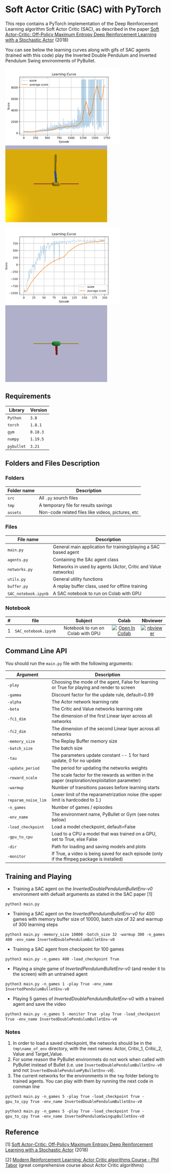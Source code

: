 # Soft Actor Critic (SAC) with PyTorch

This repo contains a PyTorch implementation of the Deep Reinforcement Learning algorithm Soft Actor Critic (SAC), as described in the paper [Soft Actor-Critic: Off-Policy Maximum Entropy Deep Reinforcement Learning with a Stochastic Actor](https://arxiv.org/abs/1801.01290) (2018)

You can see below the learning curves along with gifs of SAC agents (trained with this code) play the Inverted Double Pendulum and Inverted Pendulum Swing environments of PyBullet.

<img src="assets/SAC_InvertedDoublePendulumBulletEnv-v0__gamma_0.99__alpha_0.0003__beta_0.0003__fc1_256__fc2_256__bs_256__buffer_100000__update_period_2__tau_0.005__.png" width="" height="240"> ![](assets/TrainedInvertedDoublePendulumAgentGif.gif)


<img src="assets/SAC_InvertedPendulumSwingupBulletEnv-v0__gamma_0.99__alpha_0.0003__beta_0.0003__fc1_256__fc2_256__bs_256__buffer_100000__update_period_2__tau_0.005__.png" width="" height="240"> ![](assets/TrainedInvertedPendulumSwingupAgentGif.gif)



## Requirements
|Library         | Version |
|----------------|---------|
|`Python`        |  `3.8`  |
|`torch`         |  `1.8.1`|
|`gym`           | `0.18.3`|
|`numpy`         | `1.19.5`|
|`pybullet`      | `3.21`  |


## Folders and Files Description

### Folders

|Folder name       |                     Description                                    |
|------------------|--------------------------------------------------------------------|
|`src`             | All `.py` sourch files                                             |
|`tmp `            | A temporary file for results savings                               |
|`assets`          | Non-code related files like videos, pictures, etc                 |


### Files

|File name            |                     Description                                    |
|---------------------|--------------------------------------------------------------------|
|`main.py`            | General main application for training/playing a SAC based agent    |
|`agents.py`          | Containing the SAc agent class                                     |
|`networks.py`        | Networks in used by agents (Actor, Critic and Value networks)      |
|`utils.py`           | General utility functions                                          |
|`buffer.py`          | A replay buffer class, used for offline training                   |
|`SAC_notebook.ipynb` | A SAC notebook to run on Colab with GPU                            |

### Notebook

| #   | file            | Subject                                         | Colab             | Nbviewer               |
|:----:|:--------------:|:------------------------------------------------:|:-----------------:|:---------------------:|
| 1   | `SAC_notebook.ipynb` | Notebook to run on Colab with GPU   | [![Open In Collab](https://colab.research.google.com/assets/colab-badge.svg)](https://colab.research.google.com/github/RoyElkabetz/SAC_with_PyTorch/blob/main/src/SAC_notebook.ipynb#scrollTo=1ZaWTp5Ufczm)        | [![nbviewer](https://raw.githubusercontent.com/jupyter/design/master/logos/Badges/nbviewer_badge.svg)](https://nbviewer.org/github/RoyElkabetz/SAC_with_PyTorch/blob/main/src/SAC_notebook.ipynb)|


## Command Line API

You should run the `main.py` file with the following arguments:


|Argument             | Description                                                                                   |
|---------------------|-----------------------------------------------------------------------------------------------|
|`-play`              | Choosing the mode of the agent, False for learning or True for playing and render to screen   |
|`-gamma`             | Discount factor for the update rule, default=0.99                                             |
|`-alpha`             | The Actor network learning rate                                                               |
|`-beta`              | The Critic and Value networks learning rate                                                   |
|`-fc1_dim`           | The dimension of the first Linear layer across all networks                                   |
|`-fc2_dim`           | The dimension of the second Linear layer across all networks                                  |
|`-memory_size`       | The Replay Buffer memory size                                                                 |
|`-batch_size`        | The batch size                                                                                |
|`-tau`               | The parameters update constant -- 1 for hard update, 0 for no update                          |
|`-update_period`     | The period for updating the networks weights                                                  |
|`-reward_scale`      | The scale factor for the rewards as written in the paper (exploration/exploitation parameter) |
|`-warmup`            | Number of transitions passes before learning starts                                           |
|`-reparam_noise_lim` | Lower limit of the reparametrization noise (the upper limit is hardcoded to 1.)               |
|`-n_games`           | Number of games / episodes                                                                    |
|`-env_name`          | The environment name, PyBullet or Gym (see notes below)                                       |
|`-load_checkpoint`   | Load a model checkpoint, default=False                                                        |
|`-gpu_to_cpu`        | Load to a CPU a model that was trained on a GPU, set to True, else False                      |
|`-dir`               | Path for loading and saving models and plots                                                  |
|`-monitor`           | If True, a video is being saved for each episode (only if the ffmpeg package is installed)    |


## Training and Playing
- Training a SAC agent on the *InvertedDoublePendulumBulletEnv-v0* environment with defualt arguments as stated in the SAC paper [1]

```text
python3 main.py
``` 
- Training a SAC agent on the *InvertedPendulumBulletEnv-v0* for 400 games with memory buffer size of 10000, batch size of 32 and warmup of 300 learning steps

```text
python3 main.py -memory_size 10000 -batch_size 32 -warmup 300 -n_games 400 -env_name InvertedDoublePendulumBulletEnv-v0
``` 

- Training a SAC agent from checkpoint for 100 games

```text
python3 main.py -n_games 400 -load_checkpoint True
``` 

- Playing a single game of *InvertedPendulumBulletEnv-v0* (and render it to the screen) with an untrained agent 

```text
python3 main.py -n_games 1 -play True -env_name InvertedPendulumBulletEnv-v0
```

- Playing 5 games of *InvertedDoublePendulumBulletEnv-v0* with a trained agent and save the video

```text
python3 main.py -n_games 5 -monitor True -play True -load_checkpoint True -env_name InvertedDoublePendulumBulletEnv-v0
```

### Notes
1. In order to load a saved checkpoint, the networks should be in the `tmp\name_of_env` directory, with the next names: Actor, Critic_1, Critic_2, Value and Target_Value.
2. For some reason the PyBullet environmets do not work when called with PyBullet instead of Bullet (i.e. use `InvertedDoublePendulumBulletEnv-v0` and not `InvertedDoublePendulumPyBulletEnv-v0`).
3. The current networks for the environments in the `tmp` folder belong to trained agents. You can play with them by running the next code in comman line 
```text
python3 main.py -n_games 5 -play True -load_checkpoint True -gpu_to_cpy True -env_name InvertedDoublePendulumBulletEnv-v0
```

```text
python3 main.py -n_games 5 -play True -load_checkpoint True -gpu_to_cpy True -env_name InvertedPendulumSwingupBulletEnv-v0
```


## Reference

[1]  [Soft Actor-Critic: Off-Policy Maximum Entropy Deep Reinforcement Learning with a Stochastic Actor](https://arxiv.org/abs/1801.01290) (2018)

[2]  [Modern Reinforcement Learning: Actor Critic algorithms Course - Phil Tabor](https://www.udemy.com/course/actor-critic-methods-from-paper-to-code-with-pytorch/) (great comprehensive course about Actor Critic algorithms)


 

 
